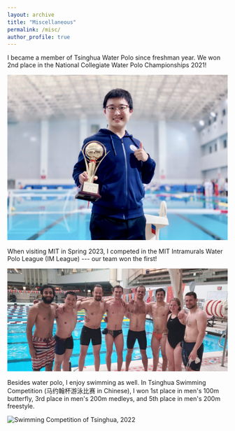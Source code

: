 ```yaml
---
layout: archive
title: "Miscellaneous"
permalink: /misc/
author_profile: true
---
```


I became a member of Tsinghua Water Polo since freshman year. We won 2nd place in the National Collegiate Water Polo Championships 2021!

![National Collegiate Water Polo Championships 2021](../images/waterpolo.jpg)

When visiting MIT in Spring 2023, I competed in the MIT Intramurals Water Polo League (IM League) --- our team won the first!

![MIT Intramurals Water Polo League, 2023](../images/MITwaterpolo.jpg)

Besides water polo, I enjoy swimming as well. In Tsinghua Swimming Competition (马约翰杯游泳比赛 in Chinese), I won 1st place in men's 100m butterfly, 3rd place in men's 200m medleys, and 5th place in men's 200m freestyle.

![Swimming Competition of Tsinghua, 2022](../images/butterfly.jpg)
